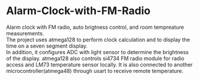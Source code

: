 # Alarm-Clock-with-FM-Radio
Alarm clock with FM radio, auto brigtness control, and room tempreature measurements.<br />
The project uses atmega128 to perform clock calculation and to display the time on a seven segment display.<br />
In addition, it configures ADC with light sensor to determine the brightness of the display. atmega128 also controls si4734 FM radio module for radio access and LM73 temperature sensor locally. It is also connected to another microcontroller(atmega48) through usart to receive remote temperature. 
